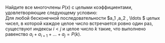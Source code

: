 Найдите все многочлены $P(x)$ с целыми коэффициентами, удовлетворяющие следующему условию:
<br>
Для любой бесконечной последовательности $a_1 ,a_2 , \ldots $ целых чисел, в которой каждое целое число встречается ровно один раз, существуют индексы  $i < j$ и целое число $k$ такие, что выполнено равенство $a_i +a_{i+1} +\ldots +a_j = P(k)$.